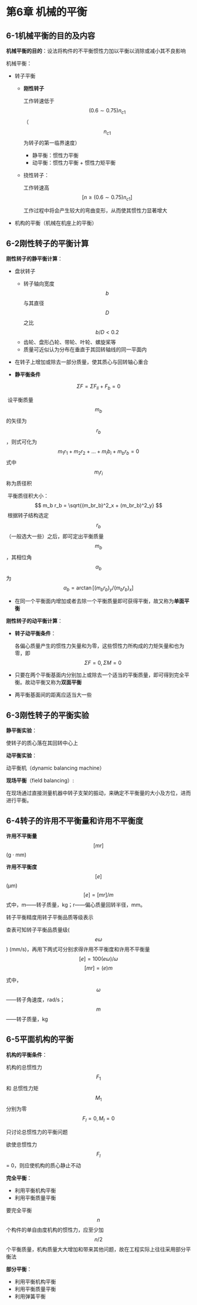 # 第6章 机械的平衡

## 6-1机械平衡的目的及内容

**机械平衡的目的**：设法将构件的不平衡惯性力加以平衡以消除或减小其不良影响



机械平衡：

- 转子平衡

  - **刚性转子**

    工作转速低于 $$(0.6 \sim 0.75)n_{c1}$$ （$$n_{c1}$$ 为转子的第一临界速度）

    - 静平衡：惯性力平衡
    - 动平衡：惯性力平衡 + 惯性力矩平衡

  - 挠性转子：

    工作转速高 $$[n \geq (0.6 \sim 0.75)n_{c1}]$$

    工作过程中将会产生较大的弯曲变形，从而使其惯性力显著增大

- 机构的平衡（机械在机座上的平衡）





## 6-2刚性转子的平衡计算

**刚性转子的静平衡计算**：

- 盘状转子
  - 转子轴向宽度 $$b$$ 与其直径 $$D$$ 之比 $$b/D < 0.2$$
  - 齿轮、盘形凸轮、带轮、叶轮、螺旋桨等
  - 质量可近似认为分布在垂直于其回转轴线的同一平面内

- 在转子上增加或除去一部分质量，使其质心与回转轴心重合
- **静平衡条件**

$$
\Sigma F = \Sigma F_{Ii} + F_b = 0
$$

​		设平衡质量 $$m_b$$ 的矢径为 $$r_b$$ ，则式可化为
$$
m_1 r_1 + m_2r_2 + ... +m_ib_i + m_br_b = 0
$$
​		式中 $$m_ir_i$$ 称为质径积

​		平衡质径积大小：
$$
m_b r_b = \sqrt{(m_br_b)^2_x + (m_br_b)^2_y}
$$
​		根据转子结构选定 $$r_b$$ （一般选大一些）之后，即可定出平衡质量 $$m_b$$ ，其相位角 $$\alpha_b$$ 为
$$
\alpha_b = \arctan [(m_br_b)_y / (m_br_b)_x]
$$


- 在同一个平衡面内增加或者去除一个平衡质量即可获得平衡，故又称为**单面平衡**





**刚性转子的动平衡计算**：

- **转子动平衡条件**：

  各偏心质量产生的惯性力矢量和为零，这些惯性力所构成的力矩矢量和也为零，即
  $$
  \Sigma F =0, \Sigma M = 0
  $$
  
- 只要在两个平衡基面内分别加上或除去一个适当的平衡质量，即可得到完全平衡。故动平衡又称为**双面平衡**

- 两平衡基面间的距离应适当大一些



## 6-3刚性转子的平衡实验

**静平衡实验**：

使转子的质心落在其回转中心上



**动平衡实验**：

动平衡机（dynamic balancing machine）



**现场平衡**（field balancing）:

在现场通过直接测量机器中转子支架的振动，来确定不平衡量的大小及方位，进而进行平衡。

## 6-4转子的许用不平衡量和许用不平衡度

**许用不平衡量** $$[mr]$$(g · mm)

**许用不平衡度** $$[e]$$(μm)
$$
[e] = [mr] / m
$$
式中，m——转子质量，kg；r——偏心质量回转半径，mm。



转子平衡精度用转子平衡品质等级表示

查表可知转子平衡品质量级($$e\omega$$) (mm/s)，再用下两式可分别求得许用不平衡度和许用不平衡量
$$
[e] = 100(e \omega) / \omega
$$
$$
[mr] =(e)m
$$

式中，$$\omega$$ ——转子角速度，rad/s；$$m$$ ——转子质量，kg

## 6-5平面机构的平衡

**机构的平衡条件**：

机构的总惯性力 $$F_1$$ 和 总惯性力矩 $$M_1$$分别为零
$$
F_I = 0, M_I = 0
$$

只讨论总惯性力的平衡问题

欲使总惯性力 $$F_I$$ = 0，则应使机构的质心静止不动



**完全平衡**：

- 利用平衡机构平衡
- 利用平衡质量平衡

要完全平衡 $$n$$ 个构件的单自由度机构的惯性力，应至少加 $$n/2$$ 个平衡质量，机构质量大大增加和带来其他问题，故在工程实际上往往采用部分平衡法



**部分平衡**：

- 利用平衡机构平衡
- 利用平衡质量平衡
- 利用弹簧平衡
